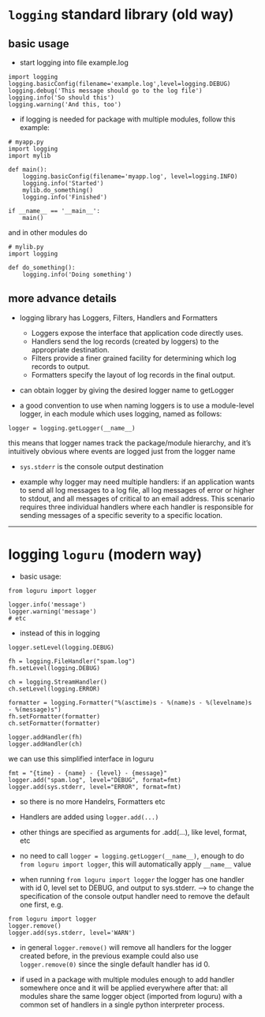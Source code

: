 
# ```logging``` standard library (old way)

## basic usage

* start logging into file example.log

```
import logging
logging.basicConfig(filename='example.log',level=logging.DEBUG)
logging.debug('This message should go to the log file')
logging.info('So should this')
logging.warning('And this, too')
```

* if logging is needed for package with multiple modules, follow this example:

```
# myapp.py
import logging
import mylib

def main():
    logging.basicConfig(filename='myapp.log', level=logging.INFO)
    logging.info('Started')
    mylib.do_something()
    logging.info('Finished')

if __name__ == '__main__':
    main()
```

and in other modules do

```
# mylib.py
import logging

def do_something():
    logging.info('Doing something')
```


## more advance details

* logging library has Loggers, Filters, Handlers and Formatters
	- Loggers expose the interface that application code directly uses.
	- Handlers send the log records (created by loggers) to the appropriate destination.
	- Filters provide a finer grained facility for determining which log records to output.
	- Formatters specify the layout of log records in the final output.

* can obtain logger by giving the desired logger name to getLogger

* a good convention to use when naming loggers is to use a module-level logger, in each module which uses logging, named as follows:

``` logger = logging.getLogger(__name__) ```

this means that logger names track the package/module hierarchy, and it’s intuitively obvious where events are logged just from the logger name


* ```sys.stderr``` is the console output destination


* example why logger may need multiple handlers: if an application wants to send all log messages to a log file, all log messages of error or higher to stdout, and all messages of critical to an email address. 
This scenario requires three individual handlers where each handler is responsible for sending messages of a specific severity to a specific location.

-----------------------

# logging ```loguru``` (modern way)

* basic usage:

```
from loguru import logger

logger.info('message')
logger.warning('message')
# etc
```

* instead of this in logging

```
logger.setLevel(logging.DEBUG)

fh = logging.FileHandler("spam.log")
fh.setLevel(logging.DEBUG)

ch = logging.StreamHandler()
ch.setLevel(logging.ERROR)

formatter = logging.Formatter("%(asctime)s - %(name)s - %(levelname)s - %(message)s")
fh.setFormatter(formatter)
ch.setFormatter(formatter)

logger.addHandler(fh)
logger.addHandler(ch)
```

we can use this simplified interface in loguru

```
fmt = "{time} - {name} - {level} - {message}"
logger.add("spam.log", level="DEBUG", format=fmt)
logger.add(sys.stderr, level="ERROR", format=fmt)
```

* so there is no more Handelrs, Formatters etc
* Handlers are added using ```logger.add(...)```
* other things are specified as arguments for .add(...), like level, format, etc


* no need to call ``` logger = logging.getLogger(__name__) ```, 
enough to do ```from loguru import logger```, 
this will automatically apply ```__name__``` value


* when running ```from loguru import logger```
the logger has one handler with id 0, level set to DEBUG, and output to sys.stderr.
--> to change the specification of the console output handler need to remove the default one first, e.g.

```
from loguru import logger
logger.remove()
logger.add(sys.stderr, level='WARN')
```

 * in general ```logger.remove()``` will remove all handlers for the logger created before, in the previous example
 could also use ```logger.remove(0)``` since the single default handler has id 0. 

 * if used in a package with multiple modules enough to add handler somewhere once and it will be applied everywhere after that: 
 all modules share the same logger object (imported from loguru) with a common set of handlers in a single python interpreter process.



